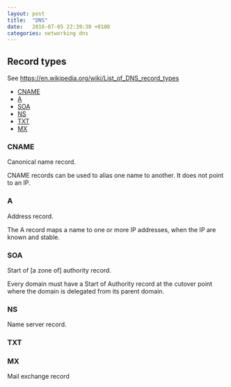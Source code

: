 ```yaml
---
layout: post
title:  "DNS"
date:   2016-07-05 22:39:30 +0100
categories: networking dns
---
```

## Record types

See https://en.wikipedia.org/wiki/List_of_DNS_record_types

- [CNAME](#cname)
- [A](#a)
- [SOA](#soa)
- [NS](#ns)
- [TXT](#txt)
- [MX](#mx)

### CNAME
Canonical name record.

CNAME records can be used to alias one name to another. It does not point to an IP.

### A
Address record.

The A record maps a name to one or more IP addresses, when the IP are known and stable.

### SOA
Start of [a zone of] authority record.

Every domain must have a Start of Authority record at the cutover point where the domain is delegated from its parent domain.

### NS
Name server record.


### TXT

### MX
Mail exchange record
